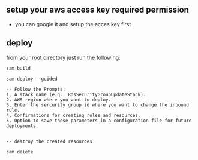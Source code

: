 ## setup your aws access key required permission
- you can google it and setup the acces key first

## deploy
from your  root directory just run the following: 
```
sam build

sam deploy --guided

-- Follow the Prompts:
1. A stack name (e.g., RdsSecurityGroupUpdateStack).
2. AWS region where you want to deploy.
3. Enter the sercurity group id where you want to change the inbound rule.
4. Confirmations for creating roles and resources.
5. Option to save these parameters in a configuration file for future deployments.


-- destroy the created resources 

sam delete
```

## 
